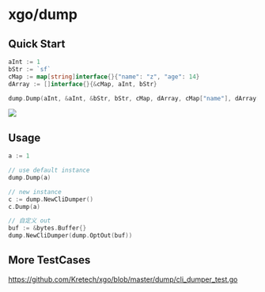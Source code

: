 # xgo/dump



## Quick Start

```go
aInt := 1
bStr := `sf`
cMap := map[string]interface{}{"name": "z", "age": 14}
dArray := []interface{}{&cMap, aInt, bStr}

dump.Dump(aInt, &aInt, &bStr, bStr, cMap, dArray, cMap["name"], dArray[2], dArray[aInt])
```

![](https://ws1.sinaimg.cn/mw690/8f9ce571ly1g13yuxm4boj20tk0zuncl.jpg)

## Usage

```go
a := 1

// use default instance
dump.Dump(a)

// new instance
c := dump.NewCliDumper()
c.Dump(a)

// 自定义 out
buf := &bytes.Buffer{}
dump.NewCliDumper(dump.OptOut(buf))
```

## More TestCases

https://github.com/Kretech/xgo/blob/master/dump/cli_dumper_test.go
